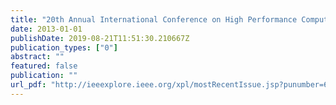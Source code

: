 ```yaml
---
title: "20th Annual International Conference on High Performance Computing, HiPC 2013, Bengaluru (Bangalore), Karnataka, India, December 18-21, 2013"
date: 2013-01-01
publishDate: 2019-08-21T11:51:30.210667Z
publication_types: ["0"]
abstract: ""
featured: false
publication: ""
url_pdf: "http://ieeexplore.ieee.org/xpl/mostRecentIssue.jsp?punumber=6784161"
---
```


